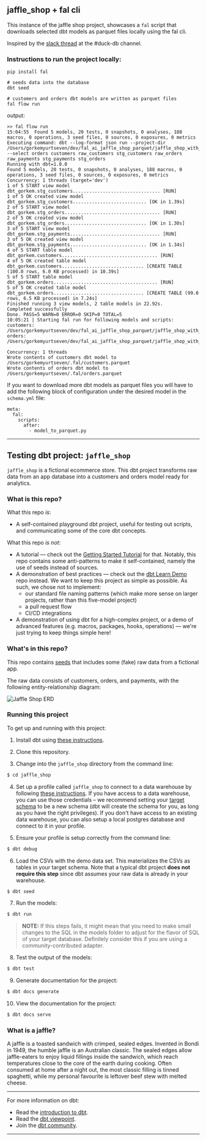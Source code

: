 ## jaffle_shop + fal cli

This instance of the jaffle shop project, showcases a `fal` script that downloads selected dbt models as parquet files locally using the fal cli.

Inspired by the [slack thread](https://getdbt.slack.com/archives/C039D1J1LA2/p1649536829350429) at the #duck-db channel.

### Instructions to run the project locally:

```
pip install fal
```

```
# seeds data into the database
dbt seed
```

```
# customers and orders dbt models are written as parquet files
fal flow run
```

output:

```
>> fal flow run
15:04:55  Found 5 models, 20 tests, 0 snapshots, 0 analyses, 188 macros, 0 operations, 3 seed files, 0 sources, 0 exposures, 0 metrics
Executing command: dbt --log-format json run --project-dir /Users/gorkemyurtseven/dev/fal_ai_jaffle_shop_parquet/jaffle_shop_with_fal --select orders customers raw_customers stg_customers raw_orders raw_payments stg_payments stg_orders
Running with dbt=1.0.0
Found 5 models, 20 tests, 0 snapshots, 0 analyses, 188 macros, 0 operations, 3 seed files, 0 sources, 0 exposures, 0 metrics
Concurrency: 1 threads (target='dev')
1 of 5 START view model dbt_gorkem.stg_customers................................ [RUN]
1 of 5 OK created view model dbt_gorkem.stg_customers........................... [OK in 1.39s]
2 of 5 START view model dbt_gorkem.stg_orders................................... [RUN]
2 of 5 OK created view model dbt_gorkem.stg_orders.............................. [OK in 1.30s]
3 of 5 START view model dbt_gorkem.stg_payments................................. [RUN]
3 of 5 OK created view model dbt_gorkem.stg_payments............................ [OK in 1.34s]
4 of 5 START table model dbt_gorkem.customers................................... [RUN]
4 of 5 OK created table model dbt_gorkem.customers.............................. [CREATE TABLE (100.0 rows, 6.0 KB processed) in 10.39s]
5 of 5 START table model dbt_gorkem.orders...................................... [RUN]
5 of 5 OK created table model dbt_gorkem.orders................................. [CREATE TABLE (99.0 rows, 6.5 KB processed) in 7.24s]
Finished running 3 view models, 2 table models in 22.92s.
Completed successfully
Done. PASS=5 WARN=0 ERROR=0 SKIP=0 TOTAL=5
10:05:21 | Starting fal run for following models and scripts:
customers: /Users/gorkemyurtseven/dev/fal_ai_jaffle_shop_parquet/jaffle_shop_with_fal/model_to_parquet.py
orders: /Users/gorkemyurtseven/dev/fal_ai_jaffle_shop_parquet/jaffle_shop_with_fal/model_to_parquet.py

Concurrency: 1 threads
Wrote contents of customers dbt model to /Users/gorkemyurtseven/.fal/customers.parquet
Wrote contents of orders dbt model to /Users/gorkemyurtseven/.fal/orders.parquet
```

If you want to download more dbt models as parquet files you will have to add the following block of configuration under the desired model in the `schema.yml` file:

```
meta:
  fal:
    scripts:
      after:
        - model_to_parquet.py
```
---
## Testing dbt project: `jaffle_shop`

`jaffle_shop` is a fictional ecommerce store. This dbt project transforms raw data from an app database into a customers and orders model ready for analytics.

### What is this repo?

What this repo _is_:

- A self-contained playground dbt project, useful for testing out scripts, and communicating some of the core dbt concepts.

What this repo _is not_:

- A tutorial — check out the [Getting Started Tutorial](https://docs.getdbt.com/tutorial/setting-up) for that. Notably, this repo contains some anti-patterns to make it self-contained, namely the use of seeds instead of sources.
- A demonstration of best practices — check out the [dbt Learn Demo](https://github.com/dbt-labs/dbt-learn-demo) repo instead. We want to keep this project as simple as possible. As such, we chose not to implement:
  - our standard file naming patterns (which make more sense on larger projects, rather than this five-model project)
  - a pull request flow
  - CI/CD integrations
- A demonstration of using dbt for a high-complex project, or a demo of advanced features (e.g. macros, packages, hooks, operations) — we're just trying to keep things simple here!

### What's in this repo?

This repo contains [seeds](https://docs.getdbt.com/docs/building-a-dbt-project/seeds) that includes some (fake) raw data from a fictional app.

The raw data consists of customers, orders, and payments, with the following entity-relationship diagram:

![Jaffle Shop ERD](/etc/jaffle_shop_erd.png)

### Running this project

To get up and running with this project:

1. Install dbt using [these instructions](https://docs.getdbt.com/docs/installation).

2. Clone this repository.

3. Change into the `jaffle_shop` directory from the command line:

```bash
$ cd jaffle_shop
```

4. Set up a profile called `jaffle_shop` to connect to a data warehouse by following [these instructions](https://docs.getdbt.com/docs/configure-your-profile). If you have access to a data warehouse, you can use those credentials – we recommend setting your [target schema](https://docs.getdbt.com/docs/configure-your-profile#section-populating-your-profile) to be a new schema (dbt will create the schema for you, as long as you have the right privileges). If you don't have access to an existing data warehouse, you can also setup a local postgres database and connect to it in your profile.

5. Ensure your profile is setup correctly from the command line:

```bash
$ dbt debug
```

6. Load the CSVs with the demo data set. This materializes the CSVs as tables in your target schema. Note that a typical dbt project **does not require this step** since dbt assumes your raw data is already in your warehouse.

```bash
$ dbt seed
```

7. Run the models:

```bash
$ dbt run
```

> **NOTE:** If this steps fails, it might mean that you need to make small changes to the SQL in the models folder to adjust for the flavor of SQL of your target database. Definitely consider this if you are using a community-contributed adapter.

8. Test the output of the models:

```bash
$ dbt test
```

9. Generate documentation for the project:

```bash
$ dbt docs generate
```

10. View the documentation for the project:

```bash
$ dbt docs serve
```

### What is a jaffle?

A jaffle is a toasted sandwich with crimped, sealed edges. Invented in Bondi in 1949, the humble jaffle is an Australian classic. The sealed edges allow jaffle-eaters to enjoy liquid fillings inside the sandwich, which reach temperatures close to the core of the earth during cooking. Often consumed at home after a night out, the most classic filling is tinned spaghetti, while my personal favourite is leftover beef stew with melted cheese.

---

For more information on dbt:

- Read the [introduction to dbt](https://docs.getdbt.com/docs/introduction).
- Read the [dbt viewpoint](https://docs.getdbt.com/docs/about/viewpoint).
- Join the [dbt community](http://community.getdbt.com/).

---
